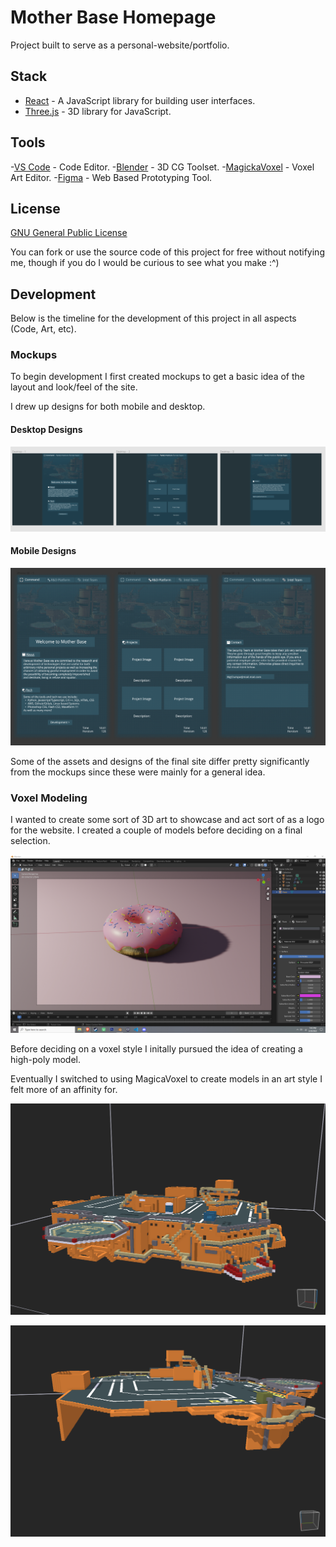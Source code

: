 # Mother Base Homepage

Project built to serve as a personal-website/portfolio. 

## Stack

- [React](https://reactjs.org/) - A JavaScript library for building user interfaces.
- [Three.js](https://threejs.org/) - 3D library for JavaScript.

## Tools

-[VS Code](https://code.visualstudio.com/) - Code Editor.
-[Blender](https://www.blender.org/) - 3D CG Toolset.
-[MagickaVoxel](https://ephtracy.github.io/) - Voxel Art Editor.
-[Figma](https://www.figma.com) - Web Based Prototyping Tool.

## License

[GNU General Public License](https://www.gnu.org/licenses/gpl-3.0.txt)

You can fork or use the source code of this project for free without notifying me, though if you do I would be curious to see what you make :^)

## Development

Below is the timeline for the development of this project in all aspects (Code, Art, etc).

### Mockups

To begin development I first created mockups to get a basic idea of the layout and look/feel of the site.

I drew up designs for both mobile and desktop.

#### Desktop Designs

![Image of Desktop Mockups](/READMEassets/DesktopMockup.PNG)

#### Mobile Designs

![Image of Mobile Mockups](/READMEassets/MobileMockup.PNG)

Some of the assets and designs of the final site differ pretty significantly from the mockups since these were mainly for a general idea.

### Voxel Modeling 

I wanted to create some sort of 3D art to showcase and act sort of as a logo for the website. I created a couple of models before deciding on a final selection.

![Image of Blender Donut Tutorial](/READMEassets/donut.PNG)

Before deciding on a voxel style I initally pursued the idea of creating a high-poly model.

Eventually I switched to using MagicaVoxel to create models in an art style I felt more of an affinity for.

![Image of MotherBase Model Creation Process 1](/READMEassets/MotherBaseBuild1.png)

![Image of MotherBase Model Creation Process 2](/READMEassets/MotherBaseBuild2.png)
